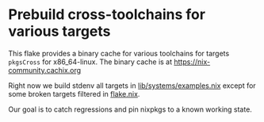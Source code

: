 # Prebuild cross-toolchains for various targets

This flake provides a binary cache for various toolchains for targets `pkgsCross` for x86_64-linux.
The binary cache is at https://nix-community.cachix.org

Right now we build stdenv all targets in [lib/systems/examples.nix](https://github.com/NixOS/nixpkgs/blob/master/lib/systems/examples.nix)
except for some broken targets filtered in [flake.nix](https://github.com/nix-community/cross-toolchains.nix/blob/main/flake.nix).

Our goal is to catch regressions and pin nixpkgs to a known working state.
